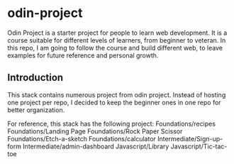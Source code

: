 # odin-project

Odin Project is a starter project for people to learn web development. It is a course suitable for different levels of learners, from beginner to veteran. In this repo, I am going to follow the course and build different web, to leave examples for future reference and personal growth.

## Introduction

This stack contains numerous project from odin project. Instead of hosting one project per repo, I decided to keep the beginner ones in one repo for better organization.

For reference, this stack has the following project:
Foundations/recipes
Foundations/Landing Page
Foundations/Rock Paper Scissor
Foundations/Etch-a-sketch
Foundations/calculator
Intermediate/Sign-up-form
Intermediate/admin-dashboard
Javascript/Library
Javascript/Tic-tac-toe
